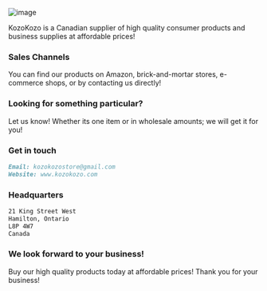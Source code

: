 ![image](https://user-images.githubusercontent.com/82908376/119714965-7628ea80-be31-11eb-8b81-148066227049.png)


KozoKozo is a Canadian supplier of high quality consumer products and business supplies at affordable prices! 

### Sales Channels 

You can find our products on Amazon, brick-and-mortar stores, e-commerce shops, or by contacting us directly! 

### Looking for something particular? 

Let us know! Whether its one item or in wholesale amounts; we will get it for you!

### Get in touch 
```markdown
Email: kozokozostore@gmail.com
Website: www.kozokozo.com
```

### Headquarters
```markdown
21 King Street West
Hamilton, Ontario
L8P 4W7
Canada
```
### We look forward to your business!

Buy our high quality products today at affordable prices! Thank you for your business! 

